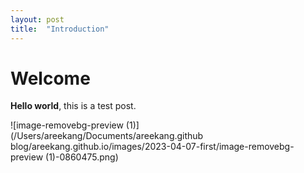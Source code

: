 ```yaml
---
layout: post
title:  "Introduction"
---
```


# Welcome

**Hello world**, this is a test post. 

 ![image-removebg-preview (1)](/Users/areekang/Documents/areekang.github blog/areekang.github.io/images/2023-04-07-first/image-removebg-preview (1)-0860475.png)


